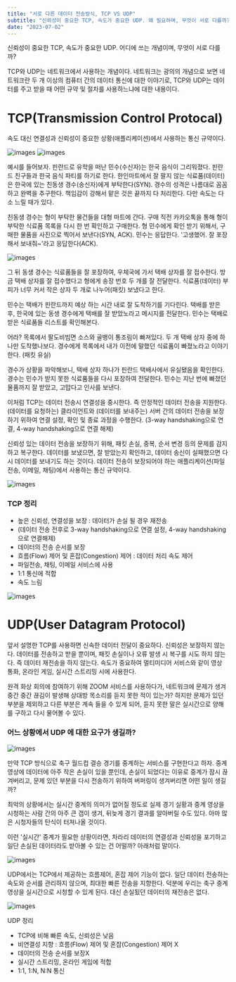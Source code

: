 ```yaml
---
title: "서로 다른 데이터 전송방식, TCP VS UDP"
subtitle: "신뢰성이 중요한 TCP, 속도가 중요한 UDP. 왜 필요하며, 무엇이 서로 다를까? Wanted pre-onboading"
date: "2023-07-02"
---
```


신뢰성이 중요한 TCP, 속도가 중요한 UDP. 어디에 쓰는 개념이며, 무엇이 서로 다를까?

TCP와 UDP는 네트워크에서 사용하는 개념이다. 네트워크는 광의의 개념으로 보면 네트워크란 두 개 이상의 컴퓨터 간의 데이터 통신에 대한 이야기로, TCP와 UDP는 데이터를 주고 받을 때 어떤 규약 및 절차를 사용하느냐에 대한 내용이다.  


# TCP(Transmission Control Protocal)
속도 대신 연결성과 신뢰성이 중요한 상황(애플리케이션)에서 사용하는 통신 규약이다.

![images](https://img1.daumcdn.net/thumb/R1280x0/?scode=mtistory2&fname=https%3A%2F%2Fblog.kakaocdn.net%2Fdn%2FbHTm6B%2Fbtsmd0w8XxJ%2Ftw2mQHkSCmQ4RTEnJSZRJk%2Fimg.png)
![images](https://img1.daumcdn.net/thumb/R1280x0/?scode=mtistory2&fname=https%3A%2F%2Fblog.kakaocdn.net%2Fdn%2FqWYkY%2Fbtsl2JDBPXs%2FI5RGURkFw9pSEXKKwKNUjK%2Fimg.jpg)

예시를 들어보자. 핀란드로 유학을 떠난 민수(수신자)는 한국 음식이 그리워졌다. 핀란드 친구들과 한국 음식 파티를 하기로 한다. 한인마트에서 잘 팔지 않는 식료품(데이터)은 한국에 있는 친동생 경수(송신자)에게 부탁한다(SYN). 경수의 성격은 나름대로 꼼꼼하고 완벽을 추구한다. 책임감이 강해서 맡은 것은 끝까지 다 처리한다. 다만 속도는 다소 느릴 때가 있다.

친동생 경수는 형이 부탁한 물건들을 대형 마트에 간다. 구매 직전 카카오톡을 통해 형이 부탁한 식료품 목록을 다시 한 번 확인하고 구매한다. 형 민수에게 확인 받기 위해서, 구매한 물품을 사진으로 찍어서 보낸다(SYN, ACK). 민수는 응답한다. '고생했어. 잘 포장해서 보내줘~'라고 응답한다(ACK).

![images](https://img1.daumcdn.net/thumb/R1280x0/?scode=mtistory2&fname=https%3A%2F%2Fblog.kakaocdn.net%2Fdn%2FcgIhfM%2Fbtsl9wca9wH%2FKMasKvuM0ZPRfvLq6k7q9k%2Fimg.png)

그 뒤 동생 경수는 식료품들을 잘 포장하여, 우체국에 가서 택배 상자를 잘 접수한다. 방금 택배 상자를 잘 접수했다고 형에게 송장 번호 두 개를 잘 전달한다. 식료품(데이터) 부피가 너무 커서 작은 상자 두 개로 나누어(패킷) 보냈다고 한다.

민수는 택배가 핀란드까지 예상 하는 시간 내로 잘 도착하기를 기다린다. 택배를 받은 후, 한국에 있는 동생 경수에게 택배를 잘 받았노라고 메시지를 전달한다. 민수는 택배로 받은 식료품들 리스트를 확인해본다.

어라? 목록에서 팔도비빔면 소스와 골뱅이 통조림이 빠져있다. 두 개 택배 상자 중에 하나만 도착했나보다. 경수에게 목록에서 내가 이전에 말했던 식료품이 빠졌노라고 이야기 한다. (패킷 유실)

경수가 상황을 파악해보니, 택배 상자 하나가 핀란드 택배사에서 유실됐음을 확인한다. 경수는 민수가 받지 못한 식료품들을 다시 포장하여 전달한다. 민수는 지난 번에 빠졌던 물품까지 잘 받았고, 고맙다고 인사를 보낸다. 

이처럼 TCP는 데이터 전송시 연결성을 중시한다. 즉 안정적인 데이터 전송을 지원한다. (데이터를 요청하는) 클라이언트와 (데이터를 보내주는) 서버 간의 데이터 전송을 보장하기 위하여 연결 설정, 확인 및 종료 과정을 수행한다. (3-way handshaking으로 연결, 4-way handshaking으로 연결 해제)

신뢰성 있는 데이터 전송을 보장하기 위해, 패킷 손실, 중복, 순서 변경 등의 문제를 감지하고 복구한다. 데이터를 보냈으면, 잘 받았는지 확인하고, 데이터 송신이 실패했으면 다시 데이터를 보내기도 하는 것이다. 데이터 전송이 보장되어야 하는 애플리케이션(파일 전송, 이메일, 채팅)에서 사용하는 통신 규약이다.

![images](https://img1.daumcdn.net/thumb/R1280x0/?scode=mtistory2&fname=https%3A%2F%2Fblog.kakaocdn.net%2Fdn%2FOWsuN%2Fbtsl6MsIzvh%2FkOxHM0vKAK9F8PaWxWlO61%2Fimg.jpg)

### TCP 정리
- 높은 신뢰성, 연결성을 보장 : 데이터가 손실 될 경우 재전송
- (데이터 전송 전후로 3-way handshaking으로 연결 설정, 4-way handshaking으로 연결해제)
- 데이터의 전송 순서를 보장
- 흐름(Flow) 제어 및 혼잡(Congestion) 제어 : 데이터 처리 속도 제어
- 파일전송, 채팅, 이메일 서비스에 사용
- 1:1 통신에 적합
- 속도 느림

![images](https://img1.daumcdn.net/thumb/R1280x0/?scode=mtistory2&fname=https%3A%2F%2Fblog.kakaocdn.net%2Fdn%2FdDDV6P%2Fbtsl5iZLl1F%2Fp3cJ7TUY2xKgoG4elpXI31%2Fimg.png)


# UDP(User Datagram Protocol)
앞서 설명한 TCP를 사용하면 신속한 데이터 전달이 중요하다. 신뢰성은 보장하지 않는다. 데이터를 전송하고 받을 뿐이며, 패킷 손실이나 오류 발생 시 복구를 시도 하지 않는다. 즉 데이터 재전송을 하지 않는다. 속도가 중요하여 멀티미디어 서비스와 같이 영상 통화, 온라인 게임, 실시간 스트리밍 시에 사용한다.

원격 화상 회의에 참여하기 위해 ZOOM 서비스를 사용하다가, 네트워크에 문제가 생겨 중간 중간 끊김이 발생해 상대방 목소리를 듣지 못한 적이 있는가? 하지만 문제가 있던 부분을 제외하고 다른 부분은 계속 들을 수 있게 되어, 듣지 못한 말은 실시간으로 양해를 구하고 다시 물어볼 수 있다. 

### 어느 상황에서 UDP 에 대한 요구가 생길까?
![images](https://img1.daumcdn.net/thumb/R1280x0/?scode=mtistory2&fname=https%3A%2F%2Fblog.kakaocdn.net%2Fdn%2FCxtkl%2Fbtsmd22Q9HC%2FKwPZmQGTr3i7Kr3WuV85G0%2Fimg.jpg)

만약 TCP 방식으로 축구 월드컵 결승 경기를 중계하는 서비스를 구현한다고 하자. 중계 영상에 데이터에 아주 작은 손실이 있을 뿐인데, 손실이 되었다는 이유로 중계가 잠시 끊겨버리고, 문제 있던 부분을 다시 전송하기 위하여 버퍼링이 생겨버리면 어떤 일이 생길까?

최악의 상황에서는 실시간 중계의 의미가 없어질 정도로 실제 경기 실황과 중계 영상을 시청하는 사람 간의 아주 큰 갭이 생겨, 뒤늦게 경기 결과를 알아버릴 수도 있다. 아마 많은 시청자들의 탄식이 터져나올 것이다.

이런 '실시간' 중계가 필요한 상황이라면, 차라리 데이터의 연결성과 신뢰성을 포기하고 일단 손실된 데이터라도 받아볼 수 있는 건 어떨까? 아래처럼 말이다. 

![images](https://img1.daumcdn.net/thumb/R1280x0/?scode=mtistory2&fname=https%3A%2F%2Fblog.kakaocdn.net%2Fdn%2FmdcUI%2Fbtsl2o7eSSR%2FAUgzGsCBo4KbJKtZKIZz61%2Fimg.png)

UDP에서는 TCP에서 제공하는 흐름제어, 혼잡 제어 기능이 없다. 일단 데이터 전송하는 속도와 순서를 관리하지 않으며, 최대한 빠른 전송을 지향한다. 덕분에 우리는 축구 중계 영상을 실시간으로 시청할 수 있게 된다. 대신 손실됬던 데이터의 재전송은 없다.

![images](https://img1.daumcdn.net/thumb/R1280x0/?scode=mtistory2&fname=https%3A%2F%2Fblog.kakaocdn.net%2Fdn%2FYi7bq%2Fbtsl1VjWoGN%2FXqykeejQeHQWaCKZgVKgik%2Fimg.png)

UDP 정리
- TCP에 비해 빠른 속도, 신뢰성은 낮음
- 비연결성 지향 : 흐름(Flow) 제어 및 혼잡(Congestion) 제어 X 
- 데이터의 전송 순서를 보장X
- 실시간 스트리밍, 온라인 게임에 적합
- 1:1, 1:N, N:N 통신